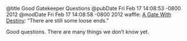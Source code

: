 @title Good Gatekeeper Questions
@pubDate Fri Feb 17 14:08:53 -0800 2012
@modDate Fri Feb 17 14:08:58 -0800 2012
waffle: <a href="http://waffle.wootest.net/2012/02/17/a-gate-with-destiny/">A Gate With Destiny</a>: “There are still some loose ends.”

Good questions. There are many things we don’t know yet.

